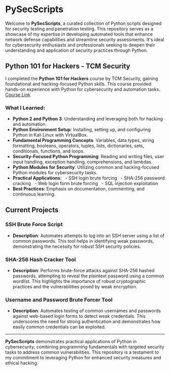 
# PySecScripts

Welcome to **PySecScripts**, a curated collection of Python scripts designed for security testing and penetration testing. This repository serves as a showcase of my expertise in developing automated tools that enhance network defense capabilities and streamline security assessments. It's ideal for cybersecurity enthusiasts and professionals seeking to deepen their understanding and application of security practices through Python.

## Python 101 for Hackers - TCM Security
I completed the **Python 101 for Hackers** course by TCM Security, gaining foundational and hacking-focused Python skills. This course provided hands-on experience with Python for cybersecurity and automation tasks.  
[Course Link](https://academy.tcm-sec.com/p/python-101-for-hackers)

### What I Learned:
- **Python 2 and Python 3**: Understanding and leveraging both for hacking and automation.
- **Python Environment Setup**: Installing, setting up, and configuring Python in Kali Linux with VirtualBox.
- **Fundamental Programming Concepts**: Variables, data types, string formatting, booleans, operators, tuples, lists, dictionaries, sets, conditionals, functions, and loops.
- **Security-Focused Python Programming**: Reading and writing files, user input handling, exception handling, comprehensions, and lambdas.
- **Python Modules for Security**: Utilizing common and hacking-focused Python modules for cybersecurity tasks.
- **Practical Applications**:
  - SSH login brute forcing
  - SHA-256 password cracking
  - Web login form brute forcing
  - SQL injection exploitation
- **Best Practices**: Emphasis on documentation, commenting, and continuous learning.

## Current Projects 

### SSH Brute Force Script
- **Description**: Automates attempts to log into an SSH server using a list of common passwords. This tool helps in identifying weak passwords, demonstrating the necessity for robust SSH security policies.

### SHA-256 Hash Cracker Tool
- **Description**: Performs brute-force attacks against SHA-256 hashed passwords, attempting to reveal the plaintext password using a common wordlist. This highlights the importance of robust cryptographic practices and the vulnerabilities posed by weak encryption.

### Username and Password Brute Forcer Tool
- **Description**: Automates testing of common usernames and passwords against web-based login forms to detect weak credentials. This underscores the need for strong authentication and demonstrates how easily common credentials can be exploited.

---

**PySecScripts** demonstrates practical applications of Python in cybersecurity, combining programming fundamentals with targeted security tasks to address common vulnerabilities. This repository is a testament to my commitment to leveraging Python for enhanced security measures and ethical hacking.

